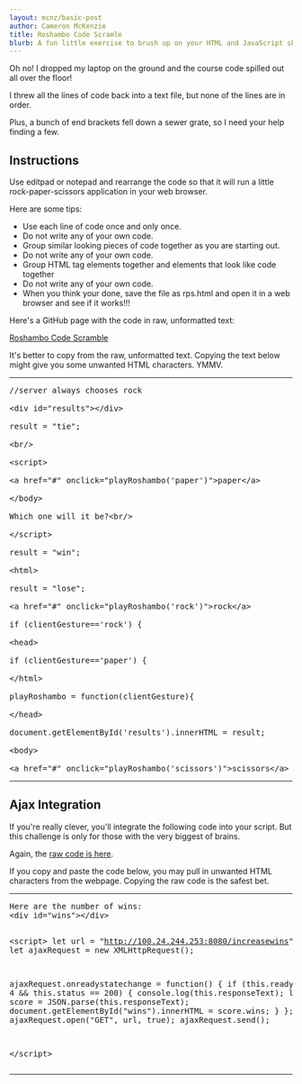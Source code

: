 ```yaml
---
layout: mcnz/basic-post
author: Cameron McKenzie
title: Roshambo Code Scramle
blurb: A fun little exercise to brush up on your HTML and JavaScript skills.
---
```


Oh no! I dropped my laptop on the ground and the course code spilled out all over the floor!

I threw all the lines of code back into a text file, but none of the lines are in order.

Plus, a bunch of end brackets fell down a sewer grate, so I need your help finding a few.

## Instructions

Use editpad or notepad and rearrange the code so that it will run a little rock-paper-scissors application in your web browser.

Here are some tips:

* Use each line of code once and only once.
* Do not write any of your own code.
* Group similar looking pieces of code together as you are starting out.
* Do not write any of your own code.
* Group HTML tag elements together and elements that look like code together
* Do not write any of your own code.
* When you think your done, save the file as rps.html and open it in a web browser and see if it works!!!

Here's a GitHub page with the code in raw, unformatted text:

[Roshambo Code Scramble](https://raw.githubusercontent.com/jheguevara/java101/master/shared_stuff/02%20first%20scramble.txt)

It's better to copy from the raw, unformatted text. Copying the text below might give you some unwanted HTML characters. YMMV.

<hr/>

<pre>//server always chooses rock

&lt;div id="results"&gt;&lt;/div&gt;

result = "tie";

&lt;br/&gt;

&lt;script&gt;

&lt;a href="#" onclick="playRoshambo('paper')"&gt;paper&lt;/a&gt;

&lt;/body&gt;

Which one will it be?&lt;br/&gt;

&lt;/script&gt;

result = "win";

&lt;html&gt;

result = "lose";

&lt;a href="#" onclick="playRoshambo('rock')"&gt;rock&lt;/a&gt;

if (clientGesture=='rock') {

&lt;head&gt;

if (clientGesture=='paper') {

&lt;/html&gt;

playRoshambo = function(clientGesture){

&lt;/head&gt;

document.getElementById('results').innerHTML = result;

&lt;body&gt;

&lt;a href="#" onclick="playRoshambo('scissors')"&gt;scissors&lt;/a&gt;
</pre>

<hr/>

## Ajax Integration

If you're really clever, you'll integrate the following code into your script. But this challenge is only for those with the very biggest of brains.

Again, the [raw code is here](https://raw.githubusercontent.com/cameronmcnz/cameronmcnz/main/ajax-javascript.txt).

If you copy and paste the code below, you may pull in unwanted HTML characters from the webpage. Copying the raw code is the safest bet.

<hr/>
<pre>Here are the number of wins:
&lt;div id="wins"&gt;&lt;/div&gt;


&lt;script&gt;
let url = "http://100.24.244.253:8080/increasewins";
let ajaxRequest = new XMLHttpRequest();

ajaxRequest.onreadystatechange = function() {
    if (this.readyState == 4 &amp;&amp; this.status == 200) {
		console.log(this.responseText);
        let score = JSON.parse(this.responseText);
        document.getElementById("wins").innerHTML = score.wins;
    }
};
ajaxRequest.open("GET", url, true);
ajaxRequest.send();

&lt;/script&gt;</pre>

<hr/>


